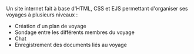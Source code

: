 Un site internet fait à base d'HTML, CSS et EJS permettant d'organiser ses voyages à plusieurs niveaux :
- Création d'un plan de voyage
- Sondage entre les différents membres du voyage
- Chat
- Enregistrement des documents liés au voyage